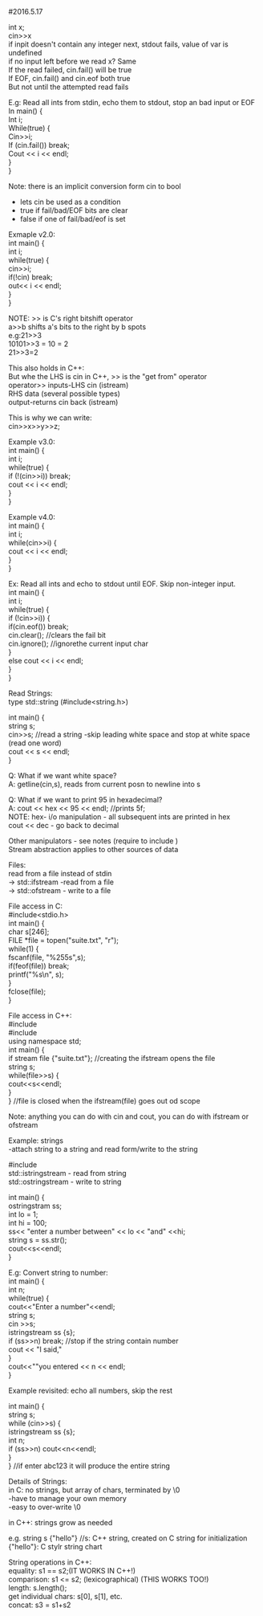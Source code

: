 #2016.5.17

int x; </br>
cin>>x </br>
if inpit doesn't contain any integer next, stdout fails, value of var is undefined </br>
if no input left before we read x? Same </br>
If the read failed, cin.fail() will be true </br>
If EOF, cin.fail() and cin.eof both true </br>
But not until the attempted read fails </br>
 
E.g: Read all ints from stdin, echo them to stdout, stop an bad input or EOF </br>
In main() { </br>
  Int i; </br>
  While(true) { </br>
Cin>>i; </br>
If (cin.fail()) break; </br>
Cout << i << endl; </br>
 } </br> 
}</br>


Note: there is an implicit conversion form cin to bool
 - lets cin be used as a condition
 - true if fail/bad/EOF bits are clear
 - false if one of fail/bad/eof is set 

Exmaple v2.0:  </br>
int main() {  </br>
int i;  </br>
while(true) {  </br>
cin>>i;  </br>
if(!cin) break;  </br>
out<< i << endl;  </br>
 }  </br>
}
 
 NOTE: >> is C's right bitshift operator  </br>
 a>>b shifts a's bits to the right by b spots  </br>
 e.g:21>>3  </br>
 10101>>3 = 10 = 2  </br>
 21>>3=2  </br>

This also holds in C++:   </br>
 But whe the LHS is cin in C++, >> is the "get from" operator  </br>
 operator>> inputs-LHS cin (istream)  </br>
                   RHS data (several possible types)  </br>
            output-returns cin back (istream)  </br>

This is why we can write:  </br>
cin>>x>>y>>z;  </br>

Example v3.0:  </br>
int main() {  </br>
 int i;  </br>
 while(true) {  </br>
  if (!(cin>>i)) break;  </br>
  cout << i << endl;  </br>
   } </br>
  }  </br>
  
Example v4.0:  </br>
int main() {  </br>
int i;  </br>
while(cin>>i) {  </br>
cout << i << endl;  </br>
 } </br> 
} </br>

Ex: Read all ints and echo to stdout until EOF. Skip non-integer input.  </br>
int main() {  </br>
int i;  </br>
while(true) {  </br>
 if (!cin>>i)) {  </br>
  if(cin.eof()) break;  </br>
  cin.clear(); //clears the fail bit  </br>
  cin.ignore(); //ignorethe current input char  </br>
  }  </br>
 else cout << i << endl;  </br>
  }  </br>
 }  </br>
 
Read Strings:  </br>
type std::string (#include<string.h>)  </br>

int main() {  </br>
string s;  </br>
cin>>s; //read a string -skip leading white space and stop at white space (read one word)  </br>
cout << s << endl;  </br>
}

Q: What if we want white space? </br>
A: getline(cin,s), reads from current posn to newline into s  </br>


Q: What if we want to print 95 in hexadecimal?   </br>
A: cout << hex << 95 << endl; //prints 5f;  </br>
NOTE: hex- i/o manipulation - all subsequent ints are printed in hex  </br>
cout << dec - go back to decimal  </br>

Other manipulators - see notes (require to include <iomanip>)  </br>
Stream abstraction applies to other sources of data  </br>

Files:   </br>
read from a file instead of stdin  </br>
-> std::ifstream -read from a file  </br>
-> std::ofstream - write to a file  

File access in C:  </br>
\#include<stdio.h>  </br> 
int main() { </br>
char s[246];  </br>
 FILE *file = topen("suite.txt", "r");  </br>
  while(1) {  </br>
   fscanf(file, "%255s",s);  </br>
   if(feof(file)) break;  </br>
  printf("%s\n", s);  </br>
  }  </br>
  fclose(file);  </br>
  }  </br>
  
File access in C++:  </br> 
\#include<iostream>  </br>
\#include<ifstream>  </br>
using namespace std;  </br>
int main() {  </br>
if stream file {"suite.txt"}; //creating the ifstream opens the file  </br>
string s;  </br>
while(file>>s) {  </br>
cout<<s<<endl;  </br>
 }   </br>
} //file is closed when the ifstream(file) goes out od scope  </br>

Note: anything you can do with cin and cout, you can do with ifstream or ofstream  </br>

Example: strings  </br>
-attach string to a string and read form/write to the string  </br>

\#include<sstream>  </br>
std::istringstream - read from string  </br>
std::ostringstream - write to string  </br>

int main() {  </br>
ostringstram ss;  </br>
int lo = 1;  </br>
int hi = 100;  </br>
ss<< "enter a number between" << lo << "and" <<hi;  </br>
string s = ss.str();  </br>
cout<<s<<endl;  </br>
}

E.g: Convert string to number:  </br>
int main() {  </br>
int n;  </br>
while(true) {  </br>
cout<<"Enter a number"<<endl;  </br>
string s;  </br>
cin >>s;  </br>
istringstream ss {s};  </br>
 if (ss>>n) break; //stop if the string contain number  </br>
 cout << "I said,"  </br>
 }  </br>
 cout<<""you entered << n << endl; </br>
 }
 
 Example revisited: echo all numbers, skip the rest  </br>
 
 int main() {  </br>
 string s;  </br>
 while (cin>>s) {  </br>
 istringstream ss {s};  </br>
 int n;  </br>
 if (ss>>n) cout<<n<<endl;  </br>
 }  </br>
 } //if enter abc123 it will produce the entire string  </br>
 
 Details of Strings:  </br>
 in C: no strings, but array of chars, terminated by \0  </br>
 -have to manage your own memory  </br>
 -easy to over-write \0  </br>
  
 in C++: strings grow as needed  </br>
 
 e.g. string s {"hello"} //s: C++ string, created on C string for initialization {"hello"}: C stylr string chart  </br>
 
 String operations in C++: </br>
 equality: s1 == s2;(IT WORKS IN C++!)  </br>
 comparison: s1 <= s2; (lexicographical) (THIS WORKS TOO!)  </br>
 length: s.length();  </br>
 get individual chars: s[0], s[1], etc.  </br>
 concat: s3 = s1+s2
